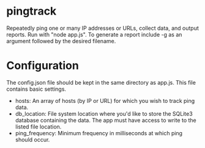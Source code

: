 # pingtrack
Repeatedly ping one or many IP addresses or URLs, collect data, and output reports.
Run with "node app.js". To generate a report include -g as an argument followed by the desired filename.

# Configuration
The config.json file should be kept in the same directory as app.js. This file contains basic settings.

* hosts: 
An array of hosts (by IP or URL) for which you wish to track ping data.
* db_location: 
File system location where you'd like to store the SQLite3 database containing the data. The app must have access to write to the listed file location.
* ping_frequency: 
Minimum frequency in milliseconds at which ping should occur.